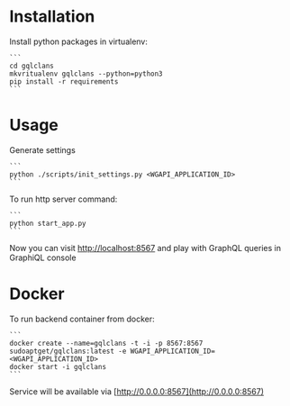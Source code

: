 # Installation

Install python packages in virtualenv:

    ```
    cd gqlclans
    mkvritualenv gqlclans --python=python3
    pip install -r requirements
    ```


# Usage

Generate settings

    ```
    python ./scripts/init_settings.py <WGAPI_APPLICATION_ID>
    ```

To run http server command:

    ```
    python start_app.py
    ```

Now you can visit [http://localhost:8567](http://localhost:8567) and play with GraphQL queries in GraphiQL console


# Docker

To run backend container from docker:

    ```
    docker create --name=gqlclans -t -i -p 8567:8567 sudoaptget/gqlclans:latest -e WGAPI_APPLICATION_ID=<WGAPI_APPLICATION_ID>
    docker start -i gqlclans
    ```

Service will be available via [http://0.0.0.0:8567](http://0.0.0.0:8567)

